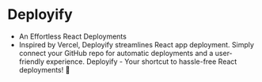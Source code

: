 # Deployify
- An Effortless React Deployments
- Inspired by Vercel, Deployify streamlines React app deployment. Simply connect your GitHub repo for automatic deployments and a user-friendly experience. Deployify - Your shortcut to hassle-free React deployments! 🚀
